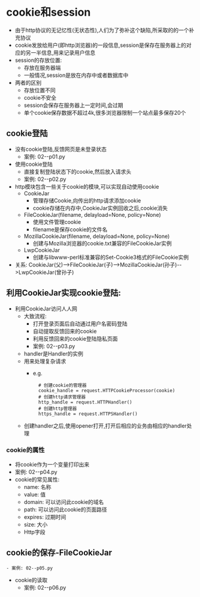 # cookie和session
- 由于http协议的无记忆性(无状态性),人们为了弥补这个缺陷,所采取的的一个补充协议
- cookie发放给用户(即http浏览器)的一段信息,session是保存在服务器上的对应的另一半信息,用来记录用户信息
- session的存放位置:
    - 存放在服务器端
    - 一般情况,session是放在内存中或者数据库中
- 两者的区别
    - 存放位置不同
    - cookie不安全
    - session会保存在服务器上一定时间,会过期
    - 单个cookie保存数据不超过4k,很多浏览器限制一个站点最多保存20个
## cookie登陆
- 没有cookie登陆,反馈网页是未登录状态
    - 案例: 02--p01.py
- 使用cookie登陆
    - 直接复制登陆状态下的cookie,然后放入请求头
    - 案例: 02--p02.py
- http模块包含一些关于cookie的模块,可以实现自动使用cookie
    - CookieJar
        - 管理存储Cookie,向传出的http请求添加cookie
        - cookie存储在内存中,CookieJar实例回收之后,cookie消失
    - FileCookieJar(filename, delayload=None, policy=None)
        - 使用文件管理cookie
        - filename是保存cookie的文件名
    - MozillaCookieJar(filename, delayload=None, policy=None)
        - 创建与Mozilla浏览器的cookie.txt兼容的FileCookieJar实例
    - LwpCookieJar
        - 创建与libwww-perl标准兼容的Set-Cookie3格式的FileCookie实例
- 关系: CookieJar(父)-->FileCookieJar(子)-->MozillaCookieJar(孙子)-->LwpCookieJar(曾孙子)
## 利用CookieJar实现cookie登陆:
- 利用CookieJar访问人人网
    - 大致流程:
        - 打开登录页面后自动通过用户名密码登陆
        - 自动提取反馈回来的cookie
        - 利用反馈回来的cookie登陆隐私页面
        - 案例: 02--p03.py     
    - handler是Handler的实例
    - 用来处理复杂请求
        - e.g.
            
                # 创建cookie的管理器
                cookie_handle = request.HTTPCookieProcessor(cookie)
                # 创建http请求管理器
                http_handle = request.HTTPHandler()
                # 创建http管理器
                https_handle = request.HTTPSHandler()
            
    - 创建handler之后,使用opener打开,打开后相应的业务由相应的handler处理
### cookie的属性
 - 将cookie作为一个变量打印出来
 - 案例: 02--p04.py
 - cookie的常见属性: 
    - name: 名称
    - value: 值
    - domain: 可以访问此cookie的域名
    - path: 可以访问此cookie的页面路径
    - expires: 过期时间
    - size: 大小
    - Http字段
## cookie的保存-FileCookieJar
    - 案例: 02--p05.py
- cookie的读取
    - 案例: 02--p06.py
